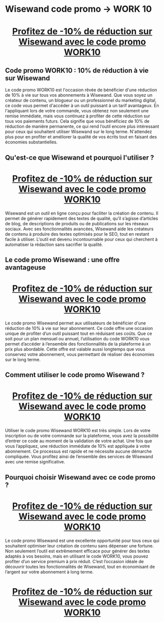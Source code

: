 # Wisewand code promo → WORK 10

<center><h1><a href="https://cutt.ly/3rtmnLTz">Profitez de -10% de réduction sur Wisewand avec le code promo WORK10</a></h1></center>

<h2>Code promo WORK10 : 10% de réduction à vie sur Wisewand</h2>

Le code promo WORK10 est l'occasion rêvée de bénéficier d'une réduction de 10% à vie sur tous vos abonnements à Wisewand. Que vous soyez un créateur de contenu, un blogueur ou un professionnel du marketing digital, ce code vous permet d'accéder à un outil puissant à un tarif avantageux. En l'appliquant lors de votre commande, vous obtenez non seulement une remise immédiate, mais vous continuez à profiter de cette réduction sur tous vos paiements futurs. Cela signifie que vous bénéficiez de 10% de réduction de manière permanente, ce qui rend l’outil encore plus intéressant pour ceux qui souhaitent utiliser Wisewand sur le long terme. N'attendez plus pour en profiter et améliorer la qualité de vos écrits tout en faisant des économies substantielles.

<h2>Qu'est-ce que Wisewand et pourquoi l'utiliser ?</h2>

<center><h1><a href="https://cutt.ly/3rtmnLTz">Profitez de -10% de réduction sur Wisewand avec le code promo WORK10</a></h1></center>

Wisewand est un outil en ligne conçu pour faciliter la création de contenu. Il permet de générer rapidement des textes de qualité, qu’il s’agisse d’articles de blog, de descriptions de produits ou de publications sur les réseaux sociaux. Avec ses fonctionnalités avancées, Wisewand aide les créateurs de contenu à produire des textes optimisés pour le SEO, tout en restant facile à utiliser. L'outil est devenu incontournable pour ceux qui cherchent à automatiser la rédaction sans sacrifier la qualité.

<h2>Le code promo Wisewand : une offre avantageuse</h2>

<center><h1><a href="https://cutt.ly/3rtmnLTz">Profitez de -10% de réduction sur Wisewand avec le code promo WORK10</a></h1></center>

Le code promo Wisewand permet aux utilisateurs de bénéficier d'une réduction de 10% à vie sur leur abonnement. Ce code offre une occasion unique de profiter d’un outil puissant tout en réduisant ses coûts. Que ce soit pour un plan mensuel ou annuel, l’utilisation du code WORK10 vous permet d’accéder à l’ensemble des fonctionnalités de la plateforme à un prix plus abordable. Cette offre est valable aussi longtemps que vous conservez votre abonnement, vous permettant de réaliser des économies sur le long terme.

<h2>Comment utiliser le code promo Wisewand ?</h2>

<center><h1><a href="https://cutt.ly/3rtmnLTz">Profitez de -10% de réduction sur Wisewand avec le code promo WORK10</a></h1></center>

Utiliser le code promo Wisewand WORK10 est très simple. Lors de votre inscription ou de votre commande sur la plateforme, vous avez la possibilité d’entrer ce code au moment de la validation de votre achat. Une fois que vous l’appliquez, une réduction immédiate de 10% est appliquée à votre abonnement. Ce processus est rapide et ne nécessite aucune démarche compliquée. Vous profitez ainsi de l’ensemble des services de Wisewand avec une remise significative.

<h2>Pourquoi choisir Wisewand avec ce code promo ?</h2>

<center><h1><a href="https://cutt.ly/3rtmnLTz">Profitez de -10% de réduction sur Wisewand avec le code promo WORK10</a></h1></center>

Le code promo Wisewand est une excellente opportunité pour tous ceux qui souhaitent optimiser leur création de contenu sans dépenser une fortune. Non seulement l’outil est extrêmement efficace pour générer des textes adaptés à vos besoins, mais en utilisant le code WORK10, vous pouvez profiter d’un service premium à prix réduit. C’est l’occasion idéale de découvrir toutes les fonctionnalités de Wisewand, tout en économisant de l’argent sur votre abonnement à long terme.

<center><h1><a href="https://cutt.ly/3rtmnLTz">Profitez de -10% de réduction sur Wisewand avec le code promo WORK10</a></h1></center>





